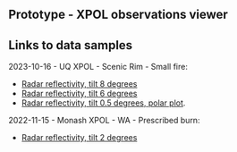 ## Prototype - XPOL observations viewer 

## Links to data samples

2023-10-16 - UQ XPOL - Scenic Rim - Small fire: 
- [Radar reflectivity, tilt 8 degrees](https://appgc.github.io/web-prototype/Bokeh_Plot_2.html)
- [Radar reflectivity, tilt 6 degrees](https://appgc.github.io/web-prototype/XPOL_DBZH_6deg.html)
- [Radar reflectivity, tilt 0.5 degrees, polar plot](https://appgc.github.io/web-prototype/2023_Scenic_Rim_polar_test.html).

2022-11-15 - Monash XPOL - WA - Prescribed burn:
- [Radar reflectivity, tilt 2 degrees](https://appgc.github.io/web-prototype/2022_XPOL_Monash.html)
